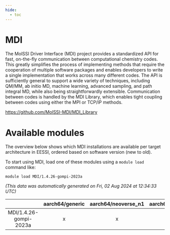 ```yaml
---
hide:
  - toc
---
```


MDI
===


The MolSSI Driver Interface (MDI) project provides a standardized API for fast, on-the-fly communication between computational chemistry codes. This greatly simplifies the process of implementing methods that require the cooperation of multiple software packages and enables developers to write a single implementation that works across many different codes. The API is sufficiently general to support a wide variety of techniques, including QM/MM, ab initio MD, machine learning, advanced sampling, and path integral MD, while also being straightforwardly extensible. Communication between codes is handled by the MDI Library, which enables tight coupling between codes using either the MPI or TCP/IP methods.

https://github.com/MolSSI-MDI/MDI_Library
# Available modules


The overview below shows which MDI installations are available per target architecture in EESSI, ordered based on software version (new to old).

To start using MDI, load one of these modules using a `module load` command like:

```shell
module load MDI/1.4.26-gompi-2023a
```

*(This data was automatically generated on Fri, 02 Aug 2024 at 12:34:33 UTC)*  

| |aarch64/generic|aarch64/neoverse_n1|aarch64/neoverse_v1|x86_64/generic|x86_64/amd/zen2|x86_64/amd/zen3|x86_64/amd/zen4|x86_64/intel/haswell|x86_64/intel/skylake_avx512|
| :---: | :---: | :---: | :---: | :---: | :---: | :---: | :---: | :---: | :---: |
|MDI/1.4.26-gompi-2023a|x|x|x|x|x|x|-|x|x|
